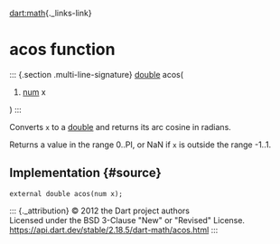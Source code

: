 [dart:math](../dart-math/dart-math-library){._links-link}

acos function
=============

::: {.section .multi-line-signature}
[double](../dart-core/double-class) acos(

1.  [num](../dart-core/num-class) x

)
:::

Converts `x` to a [double](../dart-core/double-class) and returns its
arc cosine in radians.

Returns a value in the range 0..PI, or NaN if `x` is outside the range
-1..1.

Implementation {#source}
--------------

``` {.language-dart data-language="dart"}
external double acos(num x);
```

::: {._attribution}
© 2012 the Dart project authors\
Licensed under the BSD 3-Clause \"New\" or \"Revised\" License.\
<https://api.dart.dev/stable/2.18.5/dart-math/acos.html>
:::
